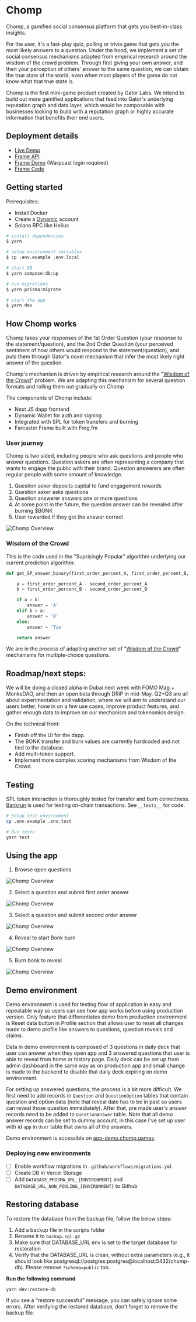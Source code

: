 # Chomp

Chomp, a gamified social consensus platform that gets you best-in-class insights.

For the user, it's a fast-play quiz, polling or trivia game that gets you the most likely answers to a question. Under the hood, we implement a set of social consensus mechanisms adapted from empirical research around the wisdom of the crowd problem. Through first giving your own answer, and then your perception of others’ answer to the same question, we can obtain the true state of the world, even when most players of the game do not know what that true state is.

Chomp is the first mini-game product created by Gator Labs. We intend to build out more gamified applications that feed into Gator's underlying reputation graph and data layer, which would be composable with businesses looking to build with a reputation graph or highly accurate information that benefits their end users.

## Deployment details

- [Live Demo](https://gator-chomp.vercel.app/)
- [Frame API](https://chomp-frame.vercel.app/api)
- [Frame Demo](https://warpcast.com/~/developers/frames?url=https%3A%2F%2Fchomp-frame.vercel.app%2Fapi) (Warpcast login required)
- [Frame Code](https://github.com/gator-labs/chomp-frame)

## Getting started

Prerequisites:

- Install Docker
- Create a [Dynamic](https://www.dynamic.xyz/) account
- Solana RPC like Helius

```sh
# install dependencies
$ yarn

# setup environment variables
$ cp .env.example .env.local

# start DB
$ yarn compose:db:up

# run migrations
$ yarn prisma:migrate

# start the app
$ yarn dev
```

## How Chomp works

Chomp takes your responses of the 1st Order Question (your response to the statement/question), and the 2nd Order Question (your perceived sentiment of how others would respond to the statement/question), and puts them through Gator's novel mechanism that infer the most likely right answer of the question.

Chomp's mechanism is driven by empirical research around the "[Wisdom of the Crowd](https://arxiv.org/pdf/2102.02666.pdf)" problem. We are adapting this mechanism for several question formats and rolling them out gradually on Chomp

The components of Chomp include:

- Next JS dapp frontend
- Dynamic Wallet for auth and signing
- Integrated with SPL for token transfers and burning
- Farcaster Frame built with Frog.fm

### User journey

Chomp is two sided, including people who ask questions and people who answer questions. Question askers are often representing a company that wants to engage the public with their brand. Question answerers are often regular people with some amount of knowledge.

1. Question asker deposits capital to fund engagement rewards
2. Question asker asks questions
3. Question answerer answers one or more questions
4. At some point in the future, the question answer can be revealed after burning $BONK
5. User rewarded if they got the answer correct

![Chomp Overview](./docs/ChompOverview.jpg)

### Wisdom of the Crowd

This is the code used in the "Suprisingly Popular" algorithm underlying our current prediction algorithm:

```py
def get_SP_answer_binary(first_order_percent_A, first_order_percent_B, second_order_percent_A, second_order_percent_B):

    a = first_order_percent_A - second_order_percent_A
    b = first_order_percent_B - second_order_percent_B

    if a > b:
        answer = 'A'
    elif b > a:
        answer = 'B'
    else:
        answer = 'Tie'

    return answer
```

We are in the process of adapting another set of "[Wisdom of the Crowd](https://arxiv.org/pdf/2102.02666.pdf)" mechanisms for multiple-choice questions.

## Roadmap/next steps:

We will be doing a closed alpha in Dubai next week with FOMO Mag + MonkeDAO, and then an open beta through DRiP in mid-May. Q2+Q3 are all about experimentation and validation, where we will aim to understand our users better, hone in on a few use cases, improve product features, and gather enough data to improve on our mechanism and tokenomics design.

On the technical front:

- Finish off the UI for the dapp.
- The BONK transfer and burn values are currently hardcoded and not tied to the database.
- Add multi-token support.
- Implement more complex scoring mechanisms from Wisdom of the Crowd.

## Testing

SPL token interaction is thoroughly tested for transfer and burn correctness. [Bankrun](https://github.com/kevinheavey/solana-bankrun/tree/main) is used for testing on-chain transactions. See `__tests__` for code.

```sh
# Setup test environment
cp .env.example .env.test

# Run tests
yarn test
```

## Using the app

1. Browse open questions

![Chomp Overview](./docs/walk1.png)

2. Select a question and submit first order answer

![Chomp Overview](./docs/walk2.png)

3. Select a question and submit second order answer

![Chomp Overview](./docs/walk3.png)

4. Reveal to start Bonk burn

![Chomp Overview](./docs/walk4.png)

5. Burn bonk to reveal

![Chomp Overview](./docs/walk5.png)

## Demo environment

Demo environment is used for testing flow of application in easy and repeatable
way so users can see how app works before using production version. Only feature
that differentiates demo from production environment is Reset data button in
Profile section that allows user to reset all changes made to demo profile like
answers to questions, question reveals and claims.

Data in demo environment is composed of 3 questions in daily deck that user can
answer when they open app and 3 answered questions that user is able to reveal
from home or history page. Daily deck can be set up from admin dashboard in the
same way as on production app and small change is made to the backend to disable
that daily deck expiring on demo environment.

For setting up answered questions, the process is a bit more difficult. We first
need to add records in `Question` and `QuestionOption` tables that contain
question and option data (note that reveal date has to be in past so users can
reveal those question immediately). After that, pre made user's answer records
need to be added to `QuestionAnswer` table. Note that all demo answer records
can be set to dummy account, in this case I've set up user with id `app` in
`User` table that owns all of the answers.

Demo environment is accessible on [app-demo.chomp.games](https://app-demo.chomp.games/).

### Deploying new environments

- [ ] Enable workflow migrations in `.github/workflows/migrations.yml`
- [ ] Create DB in Vercel Storage
- [ ] Add `DATABASE_PRISMA_URL_{ENVIRONMENT}` and `DATABASE_URL_NON_POOLING_{ENVIRONMENT}` to Github

## Restoring database

To restore the database from the backup file, follow the below steps:

1. Add a backup file in the scripts folder
2. Rename it to `backup.sql.gz`
3. Make sure that DATABASE_URL env is set to the target database for restoration
4. Verify that the DATABASE_URL is clean, without extra parameters (e.g., it should look like postgresql://postgres:postgres@localhost:5432/chomp-db). Please remove `?schema=public` too.

**Run the following command**
```sh
yarn dev:restore-db
```

If you see a “restore successful” message, you can safely ignore some errors. After verifying the restored database, don’t forget to remove the backup file.
